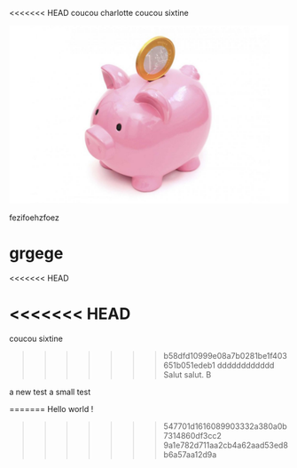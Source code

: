 <<<<<<< HEAD
coucou charlotte
coucou sixtine


[![wagon](./cochon.png)](https://www.google.com/search?q=pouvoir+d%27achat)

fezifoehzfoez

grgege
=======

<<<<<<< HEAD

<<<<<<< HEAD
=======
coucou sixtine
>>>>>>> b58dfd10999e08a7b0281be1f403651b051edeb1
dddddddddddd
Salut salut. B


a new test
a small test

=======
Hello world !
>>>>>>> 547701d1616089903332a380a0b7314860df3cc2
>>>>>>> 9a1e782d711aa2cb4a62aad53ed8b6a57aa12d9a
